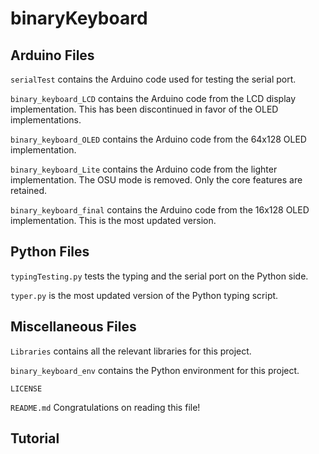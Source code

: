 # binaryKeyboard

## Arduino Files
`serialTest` contains the Arduino code used for testing the serial port. 

`binary_keyboard_LCD` contains the Arduino code from the LCD display implementation. This has been discontinued in favor of the OLED implementations. 

`binary_keyboard_OLED` contains the Arduino code from the 64x128 OLED implementation. 

`binary_keyboard_Lite` contains the Arduino code from the lighter implementation. The OSU mode is removed. Only the core features are retained. 

`binary_keyboard_final` contains the Arduino code from the 16x128 OLED implementation. This is the most updated version. 

## Python Files
`typingTesting.py` tests the typing and the serial port on the Python side. 

`typer.py` is the most updated version of the Python typing script. 

## Miscellaneous Files
`Libraries` contains all the relevant libraries for this project. 

`binary_keyboard_env` contains the Python environment for this project. 

`LICENSE`

`README.md` Congratulations on reading this file!

## Tutorial
